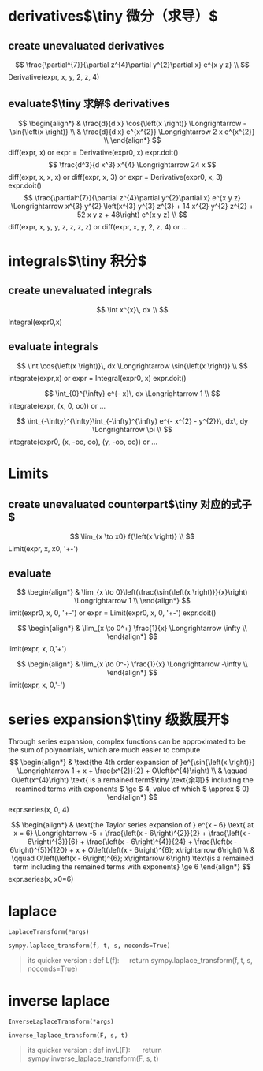 # derivatives$\tiny 微分（求导）$
## create unevaluated derivatives
$$
\frac{\partial^{7}}{\partial z^{4}\partial y^{2}\partial x} e^{x y z} \\
$$
	Derivative(expr, x, y, 2, z, 4)
	
##  evaluate$\tiny 求解$ derivatives
$$
\begin{align*}
	& \frac{d}{d x} \cos{\left(x \right)} \Longrightarrow - \sin{\left(x \right)} \\
	& \frac{d}{d x} e^{x^{2}} \Longrightarrow 2 x e^{x^{2}} \\
\end{align*}
$$
	diff(expr, x)
		or
	expr = Derivative(expr0, x)
	expr.doit()
$$
\frac{d^3}{d x^3} x^{4} \Longrightarrow 24 x
$$
	diff(expr, x, x, x)
		or
	diff(expr, x, 3)
		or
	expr = Derivative(expr0, x, 3)
	expr.doit()
$$
 \frac{\partial^{7}}{\partial z^{4}\partial y^{2}\partial x} e^{x y z} \Longrightarrow x^{3} y^{2} \left(x^{3} y^{3} z^{3} + 14 x^{2} y^{2} z^{2} + 52 x y z + 48\right) e^{x y z} \\
$$
	diff(expr, x, y, y, z, z, z, z)
		or
	diff(expr, x, y, 2, z, 4)
		or
	...


# integrals$\tiny 积分$
## create unevaluated integrals
$$
\int x^{x}\, dx \\
$$
	Integral(expr0,x)
## evaluate integrals
$$
\int \cos{\left(x \right)}\, dx \Longrightarrow \sin{\left(x \right)} \\
$$
	integrate(expr,x)
		or
	expr = Integral(expr0, x)
	expr.doit()

$$
\int_{0}^{\infty} e^{- x}\, dx \Longrightarrow 1 \\
$$
	integrate(expr, (x, 0, oo))
		or
	...

$$
\int_{-\infty}^{\infty}\int_{-\infty}^{\infty} e^{- x^{2} - y^{2}}\, dx\, dy \Longrightarrow \pi \\
$$
	integrate(expr0, (x, -oo, oo), (y, -oo, oo))
		or
	...

# Limits
## create unevaluated counterpart$\tiny 对应的式子$
$$
	\lim_{x \to x0} f{\left(x \right)} \\
$$
	Limit(expr, x, x0, '+-')

## evaluate
$$
\begin{align*}
	& \lim_{x \to 0}\left(\frac{\sin{\left(x \right)}}{x}\right) \Longrightarrow 1 \\
\end{align*}
$$
	limit(expr0, x, 0, '+-')
		or
	expr = Limit(expr0, x, 0, '+-')
	expr.doit()
	
$$
\begin{align*}
& \lim_{x \to 0^+} \frac{1}{x} \Longrightarrow \infty \\
\end{align*}
$$
	limit(expr, x, 0,'+')

$$
\begin{align*}
& \lim_{x \to 0^-} \frac{1}{x} \Longrightarrow -\infty \\
\end{align*}
$$
	limit(expr, x, 0,'-')
	
# series expansion$\tiny 级数展开$
Through series expansion, complex functions can be approximated to be the sum of polynomials, which are much easier to compute
$$
\begin{align*}
& \text{the 4th order expansion of }e^{\sin{\left(x \right)}} \Longrightarrow 1 + x + \frac{x^{2}}{2} + O\left(x^{4}\right) \\
& \qquad O\left(x^{4}\right) \text{ is a remained term$\tiny \text{余项}$ including the reamined terms with exponents $ \ge $ 4, value of which $ \approx $ 0}
\end{align*}
$$
	expr.series(x, 0, 4)
	
$$
\begin{align*}
& \text{the Taylor series expansion of } e^{x - 6} \text{ at x = 6} \Longrightarrow -5 + \frac{\left(x - 6\right)^{2}}{2} + \frac{\left(x - 6\right)^{3}}{6} + \frac{\left(x - 6\right)^{4}}{24} + \frac{\left(x - 6\right)^{5}}{120} + x + O\left(\left(x - 6\right)^{6}; x\rightarrow 6\right) \\
& \qquad O\left(\left(x - 6\right)^{6}; x\rightarrow 6\right) \text{is a remained term including the remained terms with exponents} \ge 6
\end{align*}
$$
	expr.series(x, x0=6)
	
# laplace
	LaplaceTransform(*args)
	
	sympy.laplace_transform(f, t, s, noconds=True)
> its quicker version :
> def L(f):
> $\quad$return sympy.laplace_transform(f, t, s, noconds=True)
	
# inverse laplace
	InverseLaplaceTransform(*args)
	
	inverse_laplace_transform(F, s, t)
> its quicker version :
> def invL(F):
> $\quad$ return sympy.inverse_laplace_transform(F, s, t)

